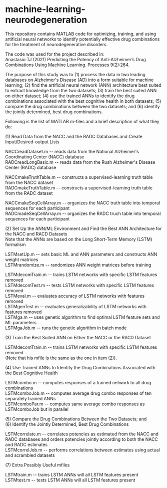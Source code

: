# machine-learning-neurodegeneration
This repository contains MATLAB code for optimizing, training, and using artificial neural networks to identify potentially effective drug combinations for the treatment of neurodegenerative disorders. 

The code was used for the project described in:    
Anastasio TJ (2021) Predicting the Potency of Anti-Alzheimer’s Drug Combinations Using Machine Learning. Processes 9(2):264.

The purpose of this study was to (1) process the data in two leading databases on Alzheimer's Disease (AD) into a form suitable for machine learning; (2) find the artificial neural network (ANN) architecture best suited to extract knowledge from the two datasets; (3) train the best suited ANN on either dataset; (4) use the trained ANNs to identify the drug combinations associated with the best cognitive health in both datasets; (5) compare the drug combinations between the two datasets; and (6) identify the jointly determined, best drug combinations.    

Following is the list of MATLAB m-files and a brief description of what they do:

(1) Read Data from the NACC and the RADC Databases and Create Input/Desired-output Lists   

NACCreadDataset.m -- reads data from the National Alzheimer's Coordinating Center (NACC) database    
RADCreadLongBasic.m -- reads data from the Rush Alzheimer's Disease Center (RADC) database

NACCmakeTruthTable.m -- constructs a supervised-learning truth table from the NACC dataset    
RADCmakeTruthTable.m -- constructs a supervised-learning truth table from the RADC dataset

NACCmakeSeqCellArray.m -- organizes the NACC truth table into temporal sequences for each participant    
RADCmadeSeqCellArray.m -- organizes the RADC truch table into temporal sequences for each participant

(2) Set Up the ANN/ML Environment and Find the Best ANN Architecture for the NACC and RACD Datasets     
    Note that the ANNs are based on the Long Short-Term Memory (LSTM) formalism  
    
LSTMsetUp.m -- sets basic ML and ANN parameters and constructs ANN weight matrices   
LSTMrandomize.m -- randomizes ANN weight matrices before training 
 
LSTMdecomTrain.m -- trains LSTM networks with specific LSTM features removed  
LSTMdecomTest.m -- tests LSTM networks with specific LSTM features removed   
LSTMeval.m  -- evaluates accuracy of LSTM networks with features removed  
LSTMgenTest.m -- evaluates generalizability of LSTM networks with features removed  
LSTMga.m -- uses genetic algorithm to find optimal LSTM feature sets and ML parameters    
LSTMgaJob.m -- runs the genetic algorithm in batch mode  

(3) Train the Best Suited ANN on Either the NACC or the RACD Dataset  

LSTMdecomTrain.m -- trains LSTM networks with specific LSTM features removed  
(Note that his mfile is the same as the one in item (2)). 

(4) Use Trained ANNs to Identify the Drug Combinations Associated with the Best Cognitive Health  

LSTMcombo.m -- computes responses of a trained network to all drug combinations  
LSTMcomboJob.m -- computes average drug combo responses of ten separately trained ANNs  
LSTMcomboPar.m -- computes same average combo responses as LSTMcomboJob but in parallel  

(5) Compare the Drug Combinations Between the Two Datasets; and  
(6) Identify the Jointly Determined, Best Drug Combinations

LSTMcorrelate.m -- correlates potencies as estimated from the NACC and RADC databases 
and orders potencies jointly according to both the NACC and RADC estimates  
LSTMcorrelJob.m -- performs correlations between estimates using actual and scrambled datasets

(7) Extra Possibly Useful mfiles

LSTMtrain.m -- trains LSTM ANNs will all LSTM features present  
LSTMtest.m -- tests LSTM ANNs will all LSTM features present  


